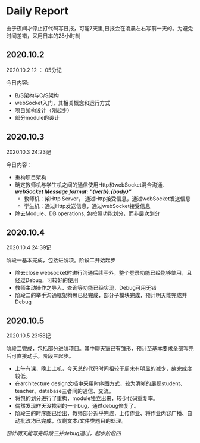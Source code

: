 # Daily Report

由于夜间才停止打代码写日报，可能7天里,日报会在凌晨左右写前一天的。为避免时间差错，采用日本的28小时制

## 2020.10.2

2020.10.2 12 ： 05分记

今日内容:

* B/S架构与C/S架构
* webSocket入门，其相关概念和运行方式
* 项目架构设计（刚起步）
* 部分module的设计

## 2020.10.3

2020.10.3 24:23记

今日内容：

* 重构项目架构
* 确定教师机与学生机之间的通信使用Http和webSocket混合沟通. \
    ***webSocket Message format: "{verb}:{body}"***
    * 教师机：架Http Server， 通过Http接受信息，通过webSocket发送信息
    * 学生机：通过Http发送信息，通过webSocket接受信息
* 除去Module、DB operations, 包按照功能划分，而非层次划分


## 2020.10.4

2020.10.4 24:39记

阶段一基本完成，包括进阶项。阶段二开始起步

* 除去close websocket时进行沟通后续写外，整个登录功能已经能够使用，且经过Debug，可较好的使用
* 教师主动操作之导入、查询等功能已经实现，Debug可用无错
* 阶段二的举手沟通框架构思已经完成，部分子模块完成，预计明天能完成并Debug

## 2020.10.5

2020.10.5 23:58记

阶段二完成，包括部分进阶项目。其中聊天室已有雏形，预计至基本要求全部写完后可直接动手。阶段三起步。

* 上午有课，晚上上机，今天总的代码时间相较于周末有明显的减少，故完成度较低。
* 在architecture design文档中采用时序图方式，较为清晰的展现student、teacher、database三者间的通信、交流。
* 将包的划分进行了重构，module独立出来，较少代码重复率。
* 偶然发现昨天没找到的一个bug，通过debug修复了。
* 阶段三的时序图已绘出，教师部分近乎完成，上传作业、将作业内容广播、自动批改均已完成，仅剩文本/文件类题目的处理。

*预计明天能写完阶段三并debug通过，起步阶段四* 

